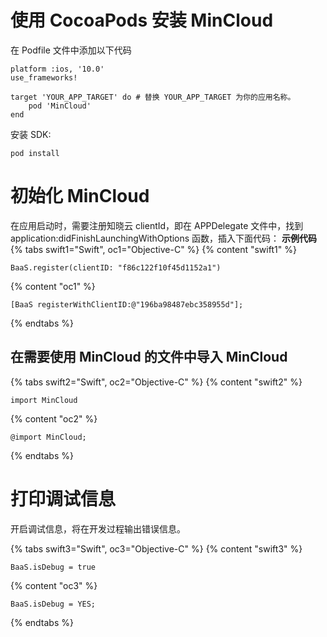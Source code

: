 # 使用 CocoaPods 安装 MinCloud

在 Podfile 文件中添加以下代码

```
platform :ios, '10.0'
use_frameworks!

target 'YOUR_APP_TARGET' do # 替换 YOUR_APP_TARGET 为你的应用名称。
    pod 'MinCloud'
end
```

安装 SDK:

```
pod install
```

# 初始化 MinCloud

在应用启动时，需要注册知晓云 clientId，即在 APPDelegate 文件中，找到 application:didFinishLaunchingWithOptions 函数，插入下面代码：
**示例代码**
{% tabs swift1="Swift", oc1="Objective-C" %}
{% content "swift1" %}
```
BaaS.register(clientID: "f86c122f10f45d1152a1")
```
{% content "oc1" %}
```
[BaaS registerWithClientID:@"196ba98487ebc358955d"];
```
{% endtabs %}

## 在需要使用 MinCloud 的文件中导入 MinCloud

{% tabs swift2="Swift", oc2="Objective-C" %}
{% content "swift2" %}
```
import MinCloud
```
{% content "oc2" %}
```
@import MinCloud;
```
{% endtabs %}

# 打印调试信息

开启调试信息，将在开发过程输出错误信息。

{% tabs swift3="Swift", oc3="Objective-C" %}
{% content "swift3" %}
```
BaaS.isDebug = true
```
{% content "oc3" %}
```
BaaS.isDebug = YES;
```
{% endtabs %}
